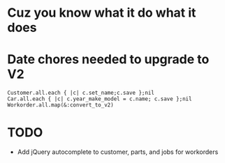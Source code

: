Cuz you know what it do what it does
========

Date chores needed to upgrade to V2
============

    Customer.all.each { |c| c.set_name;c.save };nil
    Car.all.each { |c| c.year_make_model = c.name; c.save };nil
    Workorder.all.map(&:convert_to_v2)

TODO
===========

* Add jQuery autocomplete to customer, parts, and jobs for workorders